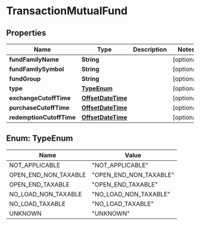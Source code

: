 # TransactionMutualFund

## Properties
Name | Type | Description | Notes
------------ | ------------- | ------------- | -------------
**fundFamilyName** | **String** |  |  [optional]
**fundFamilySymbol** | **String** |  |  [optional]
**fundGroup** | **String** |  |  [optional]
**type** | [**TypeEnum**](#TypeEnum) |  |  [optional]
**exchangeCutoffTime** | [**OffsetDateTime**](OffsetDateTime.md) |  |  [optional]
**purchaseCutoffTime** | [**OffsetDateTime**](OffsetDateTime.md) |  |  [optional]
**redemptionCutoffTime** | [**OffsetDateTime**](OffsetDateTime.md) |  |  [optional]

<a name="TypeEnum"></a>
## Enum: TypeEnum
Name | Value
---- | -----
NOT_APPLICABLE | &quot;NOT_APPLICABLE&quot;
OPEN_END_NON_TAXABLE | &quot;OPEN_END_NON_TAXABLE&quot;
OPEN_END_TAXABLE | &quot;OPEN_END_TAXABLE&quot;
NO_LOAD_NON_TAXABLE | &quot;NO_LOAD_NON_TAXABLE&quot;
NO_LOAD_TAXABLE | &quot;NO_LOAD_TAXABLE&quot;
UNKNOWN | &quot;UNKNOWN&quot;
